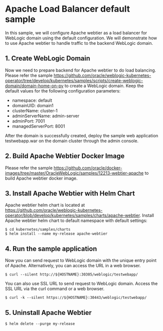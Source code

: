 # Apache Load Balancer default sample
In this sample, we will configure Apache webtier as a load balancer for WebLogic domain using the default configuration. We will demonstrate how to use Apache webtier to handle traffic to the backend WebLogic domain.

## 1. Create WebLogic Domain
Now we need to prepare backend for Apache webtier to do load balancing. Please refer the sample https://github.com/oracle/weblogic-kubernetes-operator/tree/develop/kubernetes/samples/scripts/create-weblogic-domain/domain-home-on-pv to create a WebLogic domain. Keep the default values for the following configuration parameters:
- namespace: default
- domainUID: domain1
- clusterName: cluster-1
- adminServerName: admin-server
- adminPort: 7001
- managedServerPort: 8001

After the domain is successfully created, deploy the sample web application testwebapp.war on the domain cluster through the admin console.

## 2. Build Apache Webtier Docker Image
Please refer the sample https://github.com/oracle/docker-images/tree/master/OracleWebLogic/samples/12213-webtier-apache to build Apache webtier docker image.

## 3. Install Apache Webtier with Helm Chart
Apache webtier helm chart is located at https://github.com/oracle/weblogic-kubernetes-operator/blob/develop/kubernetes/samples/charts/apache-webtier.
Install Apache webtier helm chart to default namespace with default settings:
```
$ cd kubernetes/samples/charts
$ helm install --name my-release apache-webtier
```

## 4. Run the sample application
Now you can send request to WebLogic domain with the unique entry point of Apache. Alternatively, you can access the URL in a web browser.
```
$ curl --silent http://${HOSTNAME}:30305/weblogic/testwebapp/
```
You can also use SSL URL to send request to WebLogic domain. Access the SSL URL via the curl command or a web browser.
```
$ curl -k --silent https://${HOSTNAME}:30443/weblogic/testwebapp/
```

## 5. Uninstall Apache Webtier
```
$ helm delete --purge my-release
```

